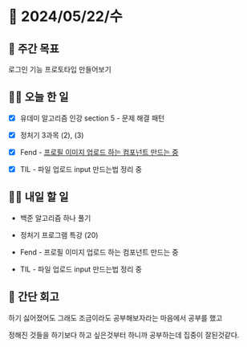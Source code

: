 # 📅 2024/05/22/수

## 🚀 주간 목표

로그인 기능 프로토타입 만들어보기

## 💪🏻 오늘 한 일

- [x] 유데미 알고리즘 인강 section 5 - 문제 해결 패턴

- [x] 정처기 3과목 (2), (3)

- [x] Fend - [프로필 이미지 업로드 하는 컴포넌트 만드는 중](https://github.com/sukyung6999/practice-react/commit/3c3740aac719136c0cc62f6592aef481408a9e43)

- [x] TIL - 파일 업로드 input 만드는법 정리 중


## 🫵🏻 내일 할 일

- 백준 알고리즘 하나 풀기

- 정처기 프로그램 특강 (20)

- Fend - 프로필 이미지 업로드 하는 컴포넌트 만드는 중

- TIL - 파일 업로드 input 만드는법 정리 중


## 👀 간단 회고

하기 싫어졌어도 그래도 조금이라도 공부해보자라는 마음에서 공부를 했고

정해진 것들을 하기보다 하고 싶은것부터 하니까 공부하는데 집중이 잘된것같다.